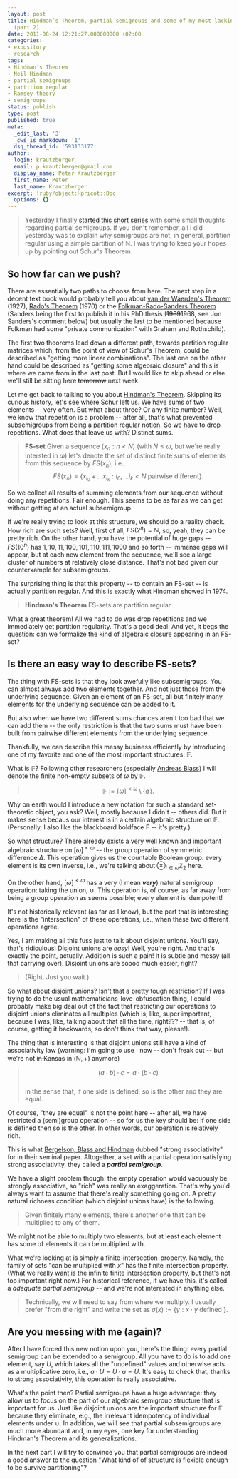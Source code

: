 ```yaml
---
layout: post
title: Hindman’s Theorem, partial semigroups and some of my most lacking intuitions
  (part 2)
date: 2011-08-24 12:21:27.000000000 +02:00
categories:
- expository
- research
tags:
- Hindman's Theorem
- Neil Hindman
- partial semigroups
- partition regular
- Ramsey theory
- semigroups
status: publish
type: post
published: true
meta:
  _edit_last: '3'
  _cws_is_markdown: '1'
  dsq_thread_id: '593133177'
author:
  login: krautzberger
  email: p.krautzberger@gmail.com
  display_name: Peter Krautzberger
  first_name: Peter
  last_name: Krautzberger
excerpt: !ruby/object:Hpricot::Doc
  options: {}
---
```


> Yesterday I finally [started this short series](http://boolesrings.org/krautzberger/2011/08/23/hindmans-theorem-partial-semigroups-and-some-of-my-most-lacking-intuitions-part-1/) with some small thoughts regarding partial semigroups. If you don't remember, all I did yesterday was to explain why semigroups are not, in general, partition regular using a simple partition of $\mathbb{N}$. I was trying to keep your hopes up by pointing out Schur's Theorem.

## So how far can we push?

There are essentially two paths to choose from here. The next step in a decent text book would probably tell you about [van der Waerden's Theorem](http://en.wikipedia.org/wiki/Van_der_Waerden's_theorem) (1927), [Rado's Theorem](http://en.wikipedia.org/wiki/Rado%27s_theorem_(Ramsey_theory)) (1970) or the [Folkman-Rado-Sanders Theorem](http://en.wikipedia.org/wiki/Folkman's_theorem) (Sanders being the first to publish it in his PhD thesis (<del datetime="2012-08-23T21:14:57+00:00">1969</del>1968, see Jon Sanders's comment below) but usually the last to be mentioned because Folkman had some "private communication" with Graham and Rothschild).

The first two theorems lead down a different path, towards partition regular matrices which, from the point of view of Schur's Theorem, could be described as "getting more linear combinations". The last one on the other hand could be described as "getting some algebraic closure" and this is where we came from in the last post. But I would like to skip ahead or else we'll still be sitting here <del datetime="2011-08-24T13:25:58+00:00">tomorrow</del> next week.

Let me get back to talking to you about [Hindman's Theorem](http://en.wikipedia.org/wiki/Hindman%27s_theorem#Hindman.27s_Theorem). Skipping its curious history, let's see where Schur left us. We have sums of two elements -- very often. But what about three? Or any finite number? Well, we know that repetition is a problem -- after all, that's what prevented subsemigroups from being a partition regular notion. So we have to drop repetitions. What does that leave us with? Distinct sums.

> **FS-set** Given a sequence $(x_n: n<N)$ (with $N \leq \omega$, but we're really intersted in $\omega$) let's denote the set of distinct finite sums of elements from this sequence by $FS(x_n)$, i.e., $$FS(x_n) = \{ x_{i_0} + \ldots x_{i_k} : i_0, \ldots i_k<N \mbox{ pairwise different} \}.$$

So we collect all results of summing elements from our sequence without doing any repetitions. Fair enough. This seems to be as far as we can get without getting at an actual subsemigroup.

If we're really trying to look at this structure, we should do a reality check. How rich are such sets? Well, first of all, $FS(2^n) = \mathbb{N}$, so, yeah, they can be pretty rich. On the other hand, you have the potential of huge gaps -- $FS(10^n)$ has $1, 10, 11, 100, 101, 110, 111, 1000$ and so forth -- immense gaps will appear, but at each new element from the sequence, we'll see a large cluster of numbers at relatively close distance. That's not bad given our counterxample for subsemigroups.

The surprising thing is that this property -- to contain an FS-set -- is actually partition regular. And this is exactly what Hindman showed in 1974.

> **Hindman's Theorem** FS-sets are partition regular.

What a great theorem! All we had to do was drop repetitions and we immediately get partition regularity. That's a good deal. And yet, it begs the question: can we formalize the kind of algebraic closure appearing in an FS-set?

## Is there an easy way to describe FS-sets?

The thing with FS-sets is that they look awefully like subsemigroups. You can almost always add two elements together. And not just those from the underlying sequence. Given an element of an FS-set, all but finitely many elements for the underlying sequence can be added to it.

But also when we have two different sums chances aren't too bad that we can add them -- the only restriction is that the two sums must have been built from pairwise different elements from the underlying sequence.

Thankfully, we can describe this messy business efficiently by introducing one of my favorite and one of the most important structures: $\mathbb{F}$.

What is $\mathbb{F}$? Following other researchers (especially [Andreas Blass](http://www.math.lsa.umich.edu/~ablass/)) I will denote the finite non-empty subsets of $\omega$ by $\mathbb{F}$.

> $$ \mathbb{F} := [\omega]^{<\omega} \setminus \{ \emptyset \}.$$

Why on earth would I introduce a new notation for such a standard set-theoretic object, you ask? Well, mostly because I didn't -- others did. But it makes sense becaus our interest is in a certain algebraic structure on $\mathbb{F}$. (Personally, I also like the blackboard boldface F -- it's pretty.)

So what structure? There already exists a very well known and important algebraic structure on $[\omega]^{<\omega}$ -- the group operation of symmetric difference $\Delta$. This operation gives us the countable Boolean group: every element is its own inverse, i.e., we're talking about $\otimes_{i \in\omega} \mathbb{Z}_2$ here.

On the other hand, $[\omega]^{<\omega}$ has a very (I mean **_very_**) natural semigroup operation: taking the union, $\cup$. This operation is, of course, as far away from being a group operation as seems possible; every element is idempotent!

It's not historically relevant (as far as I know), but the part that is interesting here is the "intersection" of these operations, i.e., when these two different operations agree.

Yes, I am making all this fuss just to talk about disjoint unions. You'll say, that's ridiculous! Disjoint unions are _easy_! Well, you're right. And that's exactly the point, actually. Addition is such a pain! It is subtle and messy (all that carrying over). Disjoint unions are soooo much easier, right?

> (Right. Just you wait.)

So what about disjoint unions? Isn't that a pretty tough restriction? If I was trying to do the usual mathematicians-love-obfuscation thing, I could probably make big deal out of the fact that restricting our operations to disjoint unions eliminates all multiples (which is, like, super important, because I was, like, talking about that all the time, right??? -- that is, of course, getting it backwards, so don't think that way, please!).

The thing that is interesting is that disjoint unions still have a kind of associativity law (warning: I'm going to use $\cdot$ now -- don't freak out -- but we're not <del datetime="2011-08-24T14:33:02+00:00">in Kansas</del> in $(\mathbb{N},+)$ anymore)

> $$ (a \cdot b) \cdot c = a \cdot (b \cdot c)$$  
>  in the sense that, if one side is defined, so is the other and they are equal.

Of course, "they are equal" is not the point here -- after all, we have restricted a (semi)group operation -- so for us the key should be: if one side is defined then so is the other. In other words, our operation is relatively rich.

This is what [Bergelson, Blass and Hindman](http://www.math.lsa.umich.edu/~ablass/bbh.pdf) dubbed "strong associativity" for in their seminal paper. Altogether, a set with a partial operation satisfying strong associativity, they called a **_partial semigroup_**.

We have a slight problem though: the empty operation would vacuously be strongly associative, so "rich" was really an exaggeration. That's why you'd always want to assume that there's really something going on. A pretty natural richness condition (which disjoint unions have) is the following.

> Given finitely many elements, there's another one that can be multiplied to any of them.

We might not be able to multiply two elements, but at least each element has some of elements it can be multiplied with.

What we're looking at is simply a finite-intersection-property. Namely, the family of sets "can be multiplied with $x$" has the finite intersection property. (What we really want is the infinite finite intersection property, but that's not too important right now.) For historical reference, if we have this, it's called a _adequate partial semigroup_ -- and we're not interested in anything else.

> Technically, we will need to say from where we multiply. I usually prefer "from the right" and write the set as $\sigma(x) := \{ y : x\cdot y \mbox{ defined } \}$.

## Are you messing with me (again)?

After I have forced this new notion upon you, here's the thing: every partial semigroup can be extended to a semigroup. All you have to do is to add one element, say $U$, which takes all the "undefined" values and otherwise acts as a multiplicative zero, i.e., $a \cdot U = U \cdot a = U$. It's easy to check that, thanks to strong associativity, this operation is really associative.

What's the point then? Partial semigroups have a huge advantage: they allow us to focus on the part of our algebraic semigroup structure that is important for us. Just like disjoint unions are the important structure for $\mathbb{F}$ because they eliminate, e.g., the irrelevant idempotency of individual elements under $\cup$. In addition, we will see that partial subsemigroups are much more abundant and, in my eyes, one key for understanding Hindman's Theorem and its generalizations.

In the next part I will try to convince you that partial semigroups are indeed a good answer to the question "What kind of of structure is flexible enough to be survive partitioning"?